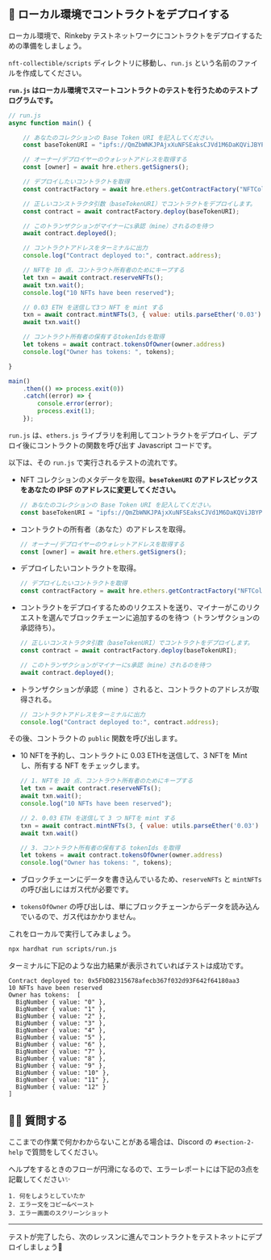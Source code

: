 ## 🛫 ローカル環境でコントラクトをデプロイする

ローカル環境で、Rinkeby テストネットワークにコントラクトをデプロイするための準備をしましょう。

`nft-collectible/scripts` ディレクトリに移動し、`run.js` という名前のファイルを作成してください。

**`run.js` はローカル環境でスマートコントラクトのテストを行うためのテストプログラムです。**

```javascript
// run.js
async function main() {

    // あなたのコレクションの Base Token URI を記入してください。
    const baseTokenURI = "ipfs://QmZbWNKJPAjxXuNFSEaksCJVd1M6DaKQViJBYPK2BdpDEP/";

    // オーナー/デプロイヤーのウォレットアドレスを取得する
    const [owner] = await hre.ethers.getSigners();

    // デプロイしたいコントラクトを取得
    const contractFactory = await hre.ethers.getContractFactory("NFTCollectible");

    // 正しいコンストラクタ引数（baseTokenURI）でコントラクトをデプロイします。
    const contract = await contractFactory.deploy(baseTokenURI);

    // このトランザクションがマイナーにs承認（mine）されるのを待つ
    await contract.deployed();

    // コントラクトアドレスをターミナルに出力
    console.log("Contract deployed to:", contract.address);

    // NFTを 10 点、コントラウト所有者のためにキープする
    let txn = await contract.reserveNFTs();
    await txn.wait();
    console.log("10 NFTs have been reserved");

    // 0.03 ETH を送信して3つ NFT を mint する
    txn = await contract.mintNFTs(3, { value: utils.parseEther('0.03') });
    await txn.wait()

    // コントラクト所有者の保有するtokenIdsを取得
    let tokens = await contract.tokensOfOwner(owner.address)
    console.log("Owner has tokens: ", tokens);

}

main()
    .then(() => process.exit(0))
    .catch((error) => {
        console.error(error);
        process.exit(1);
    });
```

`run.js` は、`ethers.js` ライブラリを利用してコントラクトをデプロイし、デプロイ後にコントラクトの関数を呼び出す Javascript コードです。

以下は、その `run.js` で実行されるテストの流れです。

-  NFT コレクションのメタデータを取得。**`beseTokenURI` のアドレスピックスをあなたの IPSF のアドレスに変更してください。**
    ```javascript
    // あなたのコレクションの Base Token URI を記入してください。
    const baseTokenURI = "ipfs://QmZbWNKJPAjxXuNFSEaksCJVd1M6DaKQViJBYPK2BdpDEP/";
    ```

- コントラクトの所有者（あなた）のアドレスを取得。

    ```javascript
    // オーナー/デプロイヤーのウォレットアドレスを取得する
    const [owner] = await hre.ethers.getSigners();
    ```

- デプロイしたいコントラクトを取得。

    ```javascript
    // デプロイしたいコントラクトを取得
    const contractFactory = await hre.ethers.getContractFactory("NFTCollectible");
    ```

- コントラクトをデプロイするためのリクエストを送り、マイナーがこのリクエストを選んでブロックチェーンに追加するのを待つ（トランザクションの承認待ち）。

    ```javascript
    // 正しいコンストラクタ引数（baseTokenURI）でコントラクトをデプロイします。
    const contract = await contractFactory.deploy(baseTokenURI);

    // このトランザクションがマイナーにs承認（mine）されるのを待つ
    await contract.deployed();
    ```

- トランザクションが承認（ mine ）されると、コントラクトのアドレスが取得される。

    ```javascript
    // コントラクトアドレスをターミナルに出力
    console.log("Contract deployed to:", contract.address);
    ```

その後、コントラクトの `public` 関数を呼び出します。

- 10 NFTを予約し、コントラクトに 0.03 ETHを送信して、3 NFTを Mint し、所有する NFT をチェックします。


    ```javascript
    // 1. NFTを 10 点、コントラウト所有者のためにキープする
    let txn = await contract.reserveNFTs();
    await txn.wait();
    console.log("10 NFTs have been reserved");

    // 2. 0.03 ETH を送信して 3 つ NFTを mint する
    txn = await contract.mintNFTs(3, { value: utils.parseEther('0.03') });
    await txn.wait()

    // 3. コントラクト所有者の保有する tokenIds を取得
    let tokens = await contract.tokensOfOwner(owner.address)
    console.log("Owner has tokens: ", tokens);
    ```

- ブロックチェーンにデータを書き込んでいるため、`reserveNFTs` と `mintNFTs` の呼び出しにはガス代が必要です。

- `tokensOfOwner` の呼び出しは、単にブロックチェーンからデータを読み込んでいるので、ガス代はかかりません。

これをローカルで実行してみましょう。

```bash
npx hardhat run scripts/run.js
```

ターミナルに下記のような出力結果が表示されていればテストは成功です。

```
Contract deployed to: 0x5FbDB2315678afecb367f032d93F642f64180aa3
10 NFTs have been reserved
Owner has tokens:  [
  BigNumber { value: "0" },
  BigNumber { value: "1" },
  BigNumber { value: "2" },
  BigNumber { value: "3" },
  BigNumber { value: "4" },
  BigNumber { value: "5" },
  BigNumber { value: "6" },
  BigNumber { value: "7" },
  BigNumber { value: "8" },
  BigNumber { value: "9" },
  BigNumber { value: "10" },
  BigNumber { value: "11" },
  BigNumber { value: "12" }
]
```
## 🙋‍♂️ 質問する

ここまでの作業で何かわからないことがある場合は、Discord の `#section-2-help` で質問をしてください。

ヘルプをするときのフローが円滑になるので、エラーレポートには下記の3点を記載してください✨
```
1. 何をしようとしていたか
2. エラー文をコピー&ペースト
3. エラー画面のスクリーンショット
```
-----
テストが完了したら、次のレッスンに進んでコントラクトをテストネットにデプロイしましょう🎉
